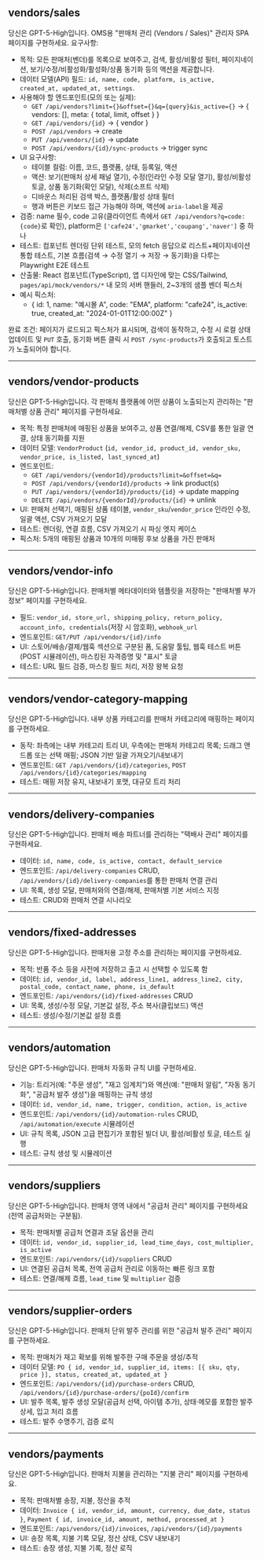 ## vendors/sales

당신은 GPT-5-High입니다. OMS용 "판매처 관리 (Vendors / Sales)" 관리자 SPA 페이지를 구현하세요. 요구사항:
- 목적: 모든 판매처(벤더)를 목록으로 보여주고, 검색, 활성/비활성 필터, 페이지네이션, 보기/수정/비활성화/활성화/상품 동기화 등의 액션을 제공합니다.
- 데이터 모델(API) 필드: `id, name, code, platform, is_active, created_at, updated_at, settings`.
- 사용해야 할 엔드포인트(모의 또는 실제):
  - `GET /api/vendors?limit={}&offset={}&q={query}&is_active={}` -> { vendors: [], meta: { total, limit, offset } }
  - `GET /api/vendors/{id}` -> { vendor }
  - `POST /api/vendors` -> create
  - `PUT /api/vendors/{id}` -> update
  - `POST /api/vendors/{id}/sync-products` -> trigger sync
- UI 요구사항:
  - 테이블 컬럼: 이름, 코드, 플랫폼, 상태, 등록일, 액션
  - 액션: 보기(판매처 상세 패널 열기), 수정(인라인 수정 모달 열기), 활성/비활성 토글, 상품 동기화(확인 모달), 삭제(소프트 삭제)
  - 디바운스 처리된 검색 박스, 플랫폼/활성 상태 필터
  - 행과 버튼은 키보드 접근 가능해야 하며, 액션에 `aria-label`을 제공
- 검증: name 필수, code 고유(클라이언트 측에서 `GET /api/vendors?q=code:{code}`로 확인), platform은 `['cafe24','gmarket','coupang','naver']` 중 하나
- 테스트: 컴포넌트 렌더링 단위 테스트, 모의 fetch 응답으로 리스트+페이지네이션 통합 테스트, 기본 흐름(검색 → 수정 열기 → 저장 → 동기화)을 다루는 Playwright E2E 테스트
- 산출물: React 컴포넌트(TypeScript), 앱 디자인에 맞는 CSS/Tailwind, `pages/api/mock/vendors/*` 내 모의 서버 핸들러, 2~3개의 샘플 벤더 픽스처
- 예시 픽스처:
  - { id: 1, name: "예시몰 A", code: "EMA", platform: "cafe24", is_active: true, created_at: "2024-01-01T12:00:00Z" }

완료 조건: 페이지가 로드되고 픽스처가 표시되며, 검색이 동작하고, 수정 시 로컬 상태 업데이트 및 `PUT` 호출, 동기화 버튼 클릭 시 `POST /sync-products`가 호출되고 토스트가 노출되어야 합니다.

---

## vendors/vendor-products

당신은 GPT-5-High입니다. 각 판매처 플랫폼에 어떤 상품이 노출되는지 관리하는 "판매처별 상품 관리" 페이지를 구현하세요.
- 목적: 특정 판매처에 매핑된 상품을 보여주고, 상품 연결/해제, CSV를 통한 일괄 연결, 상태 동기화를 지원
- 데이터 모델: `VendorProduct` (`id, vendor_id, product_id, vendor_sku, vendor_price, is_listed, last_synced_at`)
- 엔드포인트:
  - `GET /api/vendors/{vendorId}/products?limit=&offset=&q=`
  - `POST /api/vendors/{vendorId}/products` -> link product(s)
  - `PUT /api/vendors/{vendorId}/products/{id}` -> update mapping
  - `DELETE /api/vendors/{vendorId}/products/{id}` -> unlink
- UI: 판매처 선택기, 매핑된 상품 테이블, `vendor_sku`/`vendor_price` 인라인 수정, 일괄 액션, CSV 가져오기 모달
- 테스트: 렌더링, 연결 흐름, CSV 가져오기 시 파싱 엣지 케이스
- 픽스처: 5개의 매핑된 상품과 10개의 미매핑 후보 상품을 가진 판매처

---

## vendors/vendor-info

당신은 GPT-5-High입니다. 판매처별 메타데이터와 템플릿을 저장하는 "판매처별 부가 정보" 페이지를 구현하세요.
- 필드: `vendor_id, store_url, shipping_policy, return_policy, account_info, credentials`(저장 시 암호화), `webhook_url`
- 엔드포인트: `GET/PUT /api/vendors/{id}/info`
- UI: 스토어/배송/결제/웹훅 섹션으로 구분된 폼, 도움말 툴팁, 웹훅 테스트 버튼(POST 시뮬레이션), 마스킹된 자격증명 및 "표시" 토글
- 테스트: URL 필드 검증, 마스킹 필드 처리, 저장 왕복 요청

---

## vendors/vendor-category-mapping

당신은 GPT-5-High입니다. 내부 상품 카테고리를 판매처 카테고리에 매핑하는 페이지를 구현하세요.
- 동작: 좌측에는 내부 카테고리 트리 UI, 우측에는 판매처 카테고리 목록; 드래그 앤 드롭 또는 선택 매핑; JSON 기반 일괄 가져오기/내보내기
- 엔드포인트: `GET /api/vendors/{id}/categories`, `POST /api/vendors/{id}/categories/mapping`
- 테스트: 매핑 저장 유지, 내보내기 포맷, 대규모 트리 처리

---

## vendors/delivery-companies

당신은 GPT-5-High입니다. 판매처 배송 파트너를 관리하는 "택배사 관리" 페이지를 구현하세요.
- 데이터: `id, name, code, is_active, contact, default_service`
- 엔드포인트: `/api/delivery-companies` CRUD, `/api/vendors/{id}/delivery-companies`를 통한 판매처 연결 관리
- UI: 목록, 생성 모달, 판매처와의 연결/해제, 판매처별 기본 서비스 지정
- 테스트: CRUD와 판매처 연결 시나리오

---

## vendors/fixed-addresses

당신은 GPT-5-High입니다. 판매처용 고정 주소를 관리하는 페이지를 구현하세요.
- 목적: 반품 주소 등을 사전에 저장하고 출고 시 선택할 수 있도록 함
- 데이터: `id, vendor_id, label, address_line1, address_line2, city, postal_code, contact_name, phone, is_default`
- 엔드포인트: `/api/vendors/{id}/fixed-addresses` CRUD
- UI: 목록, 생성/수정 모달, 기본값 설정, 주소 복사(클립보드) 액션
- 테스트: 생성/수정/기본값 설정 흐름

---

## vendors/automation

당신은 GPT-5-High입니다. 판매처 자동화 규칙 UI를 구현하세요.
- 기능: 트리거(예: "주문 생성", "재고 임계치")와 액션(예: "판매처 알림", "자동 동기화", "공급처 발주 생성")을 매핑하는 규칙 생성
- 데이터: `id, vendor_id, name, trigger, condition, action, is_active`
- 엔드포인트: `/api/vendors/{id}/automation-rules` CRUD, `/api/automation/execute` 시뮬레이션
- UI: 규칙 목록, JSON 고급 편집기가 포함된 빌더 UI, 활성/비활성 토글, 테스트 실행
- 테스트: 규칙 생성 및 시뮬레이션

---

## vendors/suppliers

당신은 GPT-5-High입니다. 판매처 영역 내에서 "공급처 관리" 페이지를 구현하세요(전역 공급처와는 구분됨).
- 목적: 판매처별 공급처 연결과 조달 옵션을 관리
- 데이터: `id, vendor_id, supplier_id, lead_time_days, cost_multiplier, is_active`
- 엔드포인트: `/api/vendors/{id}/suppliers` CRUD
- UI: 연결된 공급처 목록, 전역 공급처 관리로 이동하는 빠른 링크 포함
- 테스트: 연결/해제 흐름, `lead_time` 및 `multiplier` 검증

---

## vendors/supplier-orders

당신은 GPT-5-High입니다. 판매처 단위 발주 관리를 위한 "공급처 발주 관리" 페이지를 구현하세요.
- 목적: 판매처가 재고 확보를 위해 발주한 구매 주문을 생성/추적
- 데이터 모델: `PO { id, vendor_id, supplier_id, items: [{ sku, qty, price }], status, created_at, updated_at }`
- 엔드포인트: `/api/vendors/{id}/purchase-orders` CRUD, `/api/vendors/{id}/purchase-orders/{poId}/confirm`
- UI: 발주 목록, 발주 생성 모달(공급처 선택, 아이템 추가), 상태·메모를 포함한 발주 상세, 입고 처리 흐름
- 테스트: 발주 수명주기, 검증 로직

---

## vendors/payments

당신은 GPT-5-High입니다. 판매처 지불을 관리하는 "지불 관리" 페이지를 구현하세요.
- 목적: 판매처별 송장, 지불, 정산을 추적
- 데이터: `Invoice { id, vendor_id, amount, currency, due_date, status }`, `Payment { id, invoice_id, amount, method, processed_at }`
- 엔드포인트: `/api/vendors/{id}/invoices`, `/api/vendors/{id}/payments`
- UI: 송장 목록, 지불 기록 모달, 정산 상태, CSV 내보내기
- 테스트: 송장 생성, 지불 기록, 정산 로직